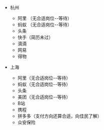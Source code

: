 - 杭州
  - 阿里  （无合适岗位--等待）
  - 蚂蚁 （无合适岗位--等待）
  - 头条
  - 快手（简历未过）
  - 滴滴
  - 网易
  - 得物

- 上海
  - 阿里（无合适岗位--等待）
  - 蚂蚁（无合适岗位--等待）
  - 头条
  - 美团（无合适岗位--等待）
  - B站
  - 携程
  - 拼多多（支付方向还算合适，向佳民了解）
  - 众安保险